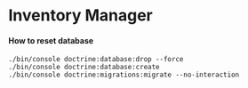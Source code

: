 Inventory Manager
===============

#### How to reset database
```$xslt
./bin/console doctrine:database:drop --force
./bin/console doctrine:database:create
./bin/console doctrine:migrations:migrate --no-interaction
```
